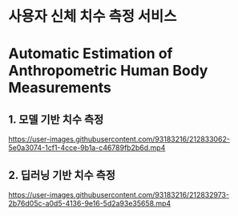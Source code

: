 # 사용자 신체 치수 측정 서비스
# Automatic Estimation of Anthropometric Human Body Measurements

## 1. 모델 기반 치수 측정

https://user-images.githubusercontent.com/93183216/212833062-5e0a3074-1cf1-4cce-9b1a-c46789fb2b6d.mp4


## 2. 딥러닝 기반 치수 측정

https://user-images.githubusercontent.com/93183216/212832973-2b76d05c-a0d5-4136-9e16-5d2a93e35658.mp4

